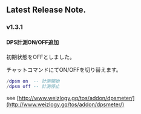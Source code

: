 ## Latest Release Note.

### v1.3.1

#### DPS計測ON/OFF追加

初期状態をOFFとしました。

チャットコマンドにてON/OFFを切り替えます。

```lua
/dpsm on  -- 計測開始
/dpsm off -- 計測停止
```

see [http://www.weizlogy.gq/tos/addon/dpsmeter/](http://www.weizlogy.gq/tos/addon/dpsmeter/) 